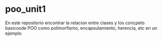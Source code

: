 # poo_unit1
En este repositorio encontrar la relacion entre clases y los concpeto basicosde POO como polimorfismo, encapsulamiento, herencia, etc en un ejemplo
